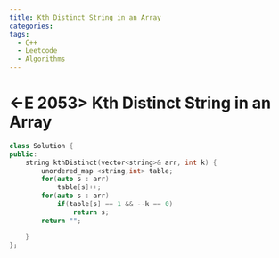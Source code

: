 ```yaml
---
title: Kth Distinct String in an Array
categories:
tags:
  - C++
  - Leetcode
  - Algorithms
---
```


# <-E 2053> Kth Distinct String in an Array

```c++
class Solution {
public:
    string kthDistinct(vector<string>& arr, int k) {
        unordered_map <string,int> table;
        for(auto s : arr)
            table[s]++;
        for(auto s : arr)
            if(table[s] == 1 && --k == 0)
                return s;
        return "";

    }
};
```
